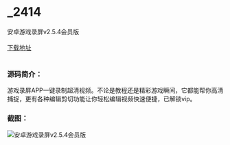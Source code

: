 # _2414
安卓游戏录屏v2.5.4会员版
<br/></br>
[下载地址](https://www.uuid2.com/2414.html "下载地址")
<br/></br>
<h3>源码简介：</h3>
<p>游戏录屏APP一键录制超清视频。不论是教程还是精彩游戏瞬间，它都能帮你高清捕捉，更有各种编辑剪切功能让你轻松编辑视频快速便捷，已解锁vip。<p>
<h3>截图：</h3>
<img src="https://www.uuid2.com/wp-content/uploads/img/202106/b1bcef3953.jpg" alt="安卓游戏录屏v2.5.4会员版">
